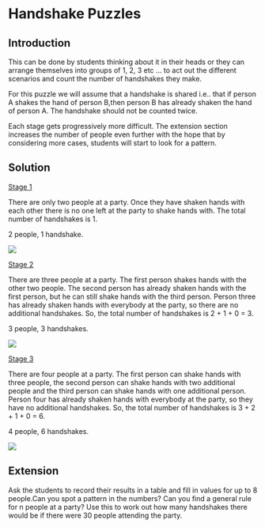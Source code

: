 # Handshake Puzzles

## Introduction  

This can be done by students thinking about it in their heads or they can arrange themselves into groups of
1, 2, 3 etc ... to act out the different scenarios and count the number of handshakes they make.  

For this puzzle we will assume that a handshake is shared i.e.. that if person A shakes the hand of person B,then person B has already shaken the hand of person A. The handshake should not be counted twice.  

Each stage gets progressively more difficult. The extension section increases the number of people even further with the hope that by considering more cases, students will start to look for a pattern.


## Solution  

<ins>Stage 1<ins>

There are only two people at a party. Once they have shaken hands with each other there is no one left at the party to shake hands with. The total number of handshakes is 1.  

2 people, 1 handshake.  

![](https://github.com/supportingami/sami-maths-club/blob/master/maths-club-pack/images/handshake-puzzles-4.png?raw=true)



<ins>Stage 2<ins>  

There are three people at a party. The first person shakes hands with the other two people. The second person has already shaken hands with the first person, but he can still shake hands with the third person. Person three has already shaken hands with everybody at the party, so there are no additional handshakes. So, the total number of handshakes is 2 + 1 + 0 = 3.  

3 people, 3 handshakes.  

![](https://github.com/supportingami/sami-maths-club/blob/master/maths-club-pack/images/handshake-puzzles-5.png?raw=true)

<ins>Stage 3<ins>  

There are four people at a party. The first person can shake hands with three people, the second person can shake hands with two additional people and the third
person can shake hands with one additional person. Person four has already shaken hands with everybody at
the party, so they have no additional handshakes. So, the total number of handshakes is 3 + 2 + 1 + 0 = 6.  

4 people, 6 handshakes.



![](https://github.com/supportingami/sami-maths-club/blob/master/maths-club-pack/images/handshake-puzzles-6.png?raw=true)

## Extension  

Ask the students to record their results in a table and fill in values for up to 8 people.Can you spot a pattern in the numbers? Can you find a general rule for n people at a party? Use this to work out how many handshakes there would be if there were 30 people attending the party.

